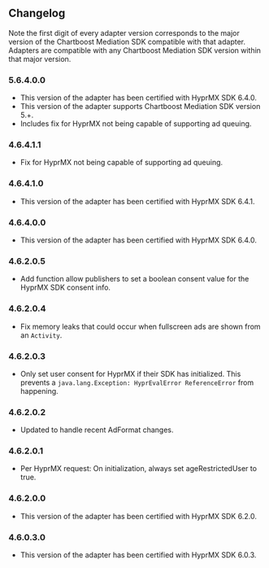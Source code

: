 ## Changelog

Note the first digit of every adapter version corresponds to the major version of the Chartboost Mediation SDK compatible with that adapter. 
Adapters are compatible with any Chartboost Mediation SDK version within that major version.

### 5.6.4.0.0
- This version of the adapter has been certified with HyprMX SDK 6.4.0.
- This version of the adapter supports Chartboost Mediation SDK version 5.+.
- Includes fix for HyprMX not being capable of supporting ad queuing.

### 4.6.4.1.1
- Fix for HyprMX not being capable of supporting ad queuing.

### 4.6.4.1.0
- This version of the adapter has been certified with HyprMX SDK 6.4.1.

### 4.6.4.0.0
- This version of the adapter has been certified with HyprMX SDK 6.4.0.

### 4.6.2.0.5
- Add function allow publishers to set a boolean consent value for the HyprMX SDK consent info.

### 4.6.2.0.4
- Fix memory leaks that could occur when fullscreen ads are shown from an `Activity`.

### 4.6.2.0.3
- Only set user consent for HyprMX if their SDK has initialized. This prevents a `java.lang.Exception: HyprEvalError ReferenceError` from happening.

### 4.6.2.0.2
- Updated to handle recent AdFormat changes.

### 4.6.2.0.1
- Per HyprMX request: On initialization, always set ageRestrictedUser to true.

### 4.6.2.0.0
- This version of the adapter has been certified with HyprMX SDK 6.2.0.

### 4.6.0.3.0
- This version of the adapter has been certified with HyprMX SDK 6.0.3.
